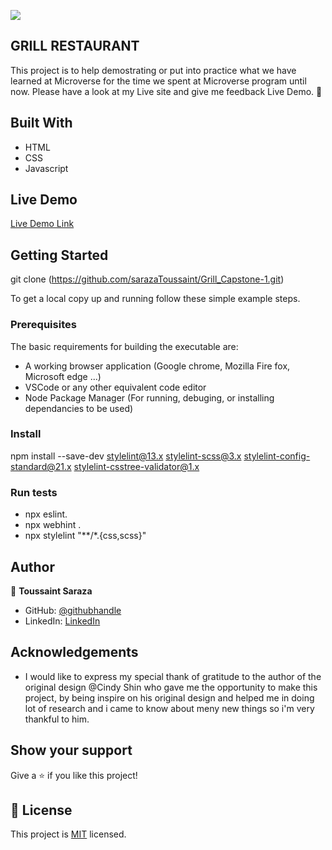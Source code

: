 ![](https://img.shields.io/badge/Microverse-blueviolet)

## GRILL RESTAURANT

This project is to help demostrating or put into practice what we have learned at Microverse for the time we spent at Microverse program until now. Please have a look at my Live site and give me feedback Live Demo. 🙂


## Built With

- HTML
- CSS
- Javascript

## Live Demo
[Live Demo Link](https://sarazatoussaint.github.io/Grill_Capstone-1/)


## Getting Started
git clone (https://github.com/sarazaToussaint/Grill_Capstone-1.git)


To get a local copy up and running follow these simple example steps.

### Prerequisites
The basic requirements for building the executable are:

- A working browser application (Google chrome, Mozilla Fire fox, Microsoft edge ...)
- VSCode or any other equivalent code editor
- Node Package Manager (For running, debuging, or installing dependancies to be used)

### Install
npm install --save-dev stylelint@13.x stylelint-scss@3.x stylelint-config-standard@21.x stylelint-csstree-validator@1.x

### Run tests
- npx eslint.
- npx webhint .
- npx stylelint "**/*.{css,scss}"

## Author

👤 **Toussaint Saraza**

- GitHub: [@githubhandle](https://github.com/sarazaToussaint)
- LinkedIn: [LinkedIn](https://www.linkedin.com/in/toussaint-saraza-841b111ba/)


## Acknowledgements

- I would like to express my special thank of gratitude to the author of the   original design @Cindy Shin who gave me the opportunity to make this project, by being inspire on his original design and helped me in doing lot of research and i came to know about meny new things so i'm very thankful to him.

## Show your support

Give a ⭐️ if you like this project!

## 📝 License

This project is [MIT](./MIT.md) licensed.
